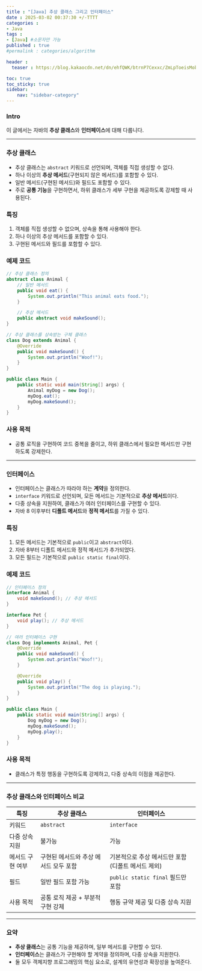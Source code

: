 ```yaml
---
title : "[Java] 추상 클래스 그리고 인터페이스"
date : 2025-03-02 00:37:30 +/-TTTT
categories : 
- Java
tags : 
- [Java] #소문자만 가능
published : true
#permalink : categories/algorithm

header :
  teaser : https://blog.kakaocdn.net/dn/ehfQWK/btrnP7Cexxc/ZmLpToeisMobjHGaLfEDg0/img.png

toc: true
toc_sticky: true
sidebar:
    nav: "sidebar-category"
---
```


### Intro

이 글에서는 자바의 **추상 클래스**와 **인터페이스**에 대해 다룹니다.

* * *

### 추상 클래스

- 추상 클래스는 `abstract` 키워드로 선언되며, 객체를 직접 생성할 수 없다.
- 하나 이상의 **추상 메서드**(구현되지 않은 메서드)를 포함할 수 있다.
- 일반 메서드(구현된 메서드)와 필드도 포함할 수 있다.
- 주로 **공통 기능**을 구현하면서, 하위 클래스가 세부 구현을 제공하도록 강제할 때 사용된다.

### 특징

1.  객체를 직접 생성할 수 없으며, 상속을 통해 사용해야 한다.
2.  하나 이상의 추상 메서드를 포함할 수 있다.
3.  구현된 메서드와 필드를 포함할 수 있다.

### 예제 코드

```java
// 추상 클래스 정의
abstract class Animal {
    // 일반 메서드
    public void eat() {
        System.out.println("This animal eats food.");
    }

    // 추상 메서드
    public abstract void makeSound();
}

// 추상 클래스를 상속받는 구체 클래스
class Dog extends Animal {
    @Override
    public void makeSound() {
        System.out.println("Woof!");
    }
}

public class Main {
    public static void main(String[] args) {
        Animal myDog = new Dog();
        myDog.eat();
        myDog.makeSound();
    }
}
```

### 사용 목적

- 공통 로직을 구현하여 코드 중복을 줄이고, 하위 클래스에서 필요한 메서드만 구현하도록 강제한다.

* * *

### 인터페이스

- 인터페이스는 클래스가 따라야 하는 **계약**을 정의한다.
- `interface` 키워드로 선언되며, 모든 메서드는 기본적으로 **추상 메서드**이다.
- 다중 상속을 지원하여, 클래스가 여러 인터페이스를 구현할 수 있다.
- 자바 8 이후부터 **디폴트 메서드**와 **정적 메서드**를 가질 수 있다.

### 특징

1.  모든 메서드는 기본적으로 `public`이고 `abstract`이다.
2.  자바 8부터 디폴트 메서드와 정적 메서드가 추가되었다.
3.  모든 필드는 기본적으로 `public static final`이다.

### 예제 코드

```java
// 인터페이스 정의
interface Animal {
    void makeSound(); // 추상 메서드
}

interface Pet {
    void play(); // 추상 메서드
}

// 여러 인터페이스 구현
class Dog implements Animal, Pet {
    @Override
    public void makeSound() {
        System.out.println("Woof!");
    }

    @Override
    public void play() {
        System.out.println("The dog is playing.");
    }
}

public class Main {
    public static void main(String[] args) {
        Dog myDog = new Dog();
        myDog.makeSound();
        myDog.play();
    }
}
```

### 사용 목적

- 클래스가 특정 행동을 구현하도록 강제하고, 다중 상속의 이점을 제공한다.

* * *

### 추상 클래스와 인터페이스 비교

| **특징** | **추상 클래스** | **인터페이스** |
| --- | --- | --- |
| 키워드 | `abstract` | `interface` |
| 다중 상속 지원 | 불가능 | 가능  |
| 메서드 구현 여부 | 구현된 메서드와 추상 메서드 모두 포함 | 기본적으로 추상 메서드만 포함 (디폴트 메서드 제외) |
| 필드  | 일반 필드 포함 가능 | `public static final` 필드만 포함 |
| 사용 목적 | 공통 로직 제공 + 부분적 구현 강제 | 행동 규약 제공 및 다중 상속 지원 |

* * *

### 요약

- **추상 클래스**는 공통 기능을 제공하며, 일부 메서드를 구현할 수 있다.
- **인터페이스**는 클래스가 구현해야 할 계약을 정의하며, 다중 상속을 지원한다.
- 둘 모두 객체지향 프로그래밍의 핵심 요소로, 설계의 유연성과 확장성을 높여준다.